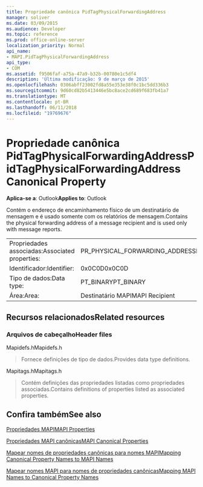 ```yaml
---
title: Propriedade canônica PidTagPhysicalForwardingAddress
manager: soliver
ms.date: 03/09/2015
ms.audience: Developer
ms.topic: reference
ms.prod: office-online-server
localization_priority: Normal
api_name:
- MAPI.PidTagPhysicalForwardingAddress
api_type:
- COM
ms.assetid: f9506faf-a75a-47a9-b32b-00780e1c5df4
description: 'Última modificação: 9 de março de 2015'
ms.openlocfilehash: 0306abff23002fd8a55e353e38f0c1bc5dd336b3
ms.sourcegitcommit: 9d60cd82b5413446e5bc8ace2cd689f683fb41a7
ms.translationtype: MT
ms.contentlocale: pt-BR
ms.lasthandoff: 06/11/2018
ms.locfileid: "19769676"
---
```

# <a name="pidtagphysicalforwardingaddress-canonical-property"></a><span data-ttu-id="92b42-103">Propriedade canônica PidTagPhysicalForwardingAddress</span><span class="sxs-lookup"><span data-stu-id="92b42-103">PidTagPhysicalForwardingAddress Canonical Property</span></span>

  
  
<span data-ttu-id="92b42-104">**Aplica-se a**: Outlook</span><span class="sxs-lookup"><span data-stu-id="92b42-104">**Applies to**: Outlook</span></span> 
  
<span data-ttu-id="92b42-105">Contém o endereço de encaminhamento físico de um destinatário de mensagem e é usado somente com os relatórios de mensagem.</span><span class="sxs-lookup"><span data-stu-id="92b42-105">Contains the physical forwarding address of a message recipient and is used only with message reports.</span></span>
  
|||
|:-----|:-----|
|<span data-ttu-id="92b42-106">Propriedades associadas:</span><span class="sxs-lookup"><span data-stu-id="92b42-106">Associated properties:</span></span>  <br/> |<span data-ttu-id="92b42-107">PR_PHYSICAL_FORWARDING_ADDRESS</span><span class="sxs-lookup"><span data-stu-id="92b42-107">PR_PHYSICAL_FORWARDING_ADDRESS</span></span>  <br/> |
|<span data-ttu-id="92b42-108">Identificador:</span><span class="sxs-lookup"><span data-stu-id="92b42-108">Identifier:</span></span>  <br/> |<span data-ttu-id="92b42-109">0x0C0D</span><span class="sxs-lookup"><span data-stu-id="92b42-109">0x0C0D</span></span>  <br/> |
|<span data-ttu-id="92b42-110">Tipo de dados:</span><span class="sxs-lookup"><span data-stu-id="92b42-110">Data type:</span></span>  <br/> |<span data-ttu-id="92b42-111">PT_BINARY</span><span class="sxs-lookup"><span data-stu-id="92b42-111">PT_BINARY</span></span>  <br/> |
|<span data-ttu-id="92b42-112">Área:</span><span class="sxs-lookup"><span data-stu-id="92b42-112">Area:</span></span>  <br/> |<span data-ttu-id="92b42-113">Destinatário MAPI</span><span class="sxs-lookup"><span data-stu-id="92b42-113">MAPI Recipient</span></span>  <br/> |
   
## <a name="related-resources"></a><span data-ttu-id="92b42-114">Recursos relacionados</span><span class="sxs-lookup"><span data-stu-id="92b42-114">Related resources</span></span>

### <a name="header-files"></a><span data-ttu-id="92b42-115">Arquivos de cabeçalho</span><span class="sxs-lookup"><span data-stu-id="92b42-115">Header files</span></span>

<span data-ttu-id="92b42-116">Mapidefs.h</span><span class="sxs-lookup"><span data-stu-id="92b42-116">Mapidefs.h</span></span>
  
> <span data-ttu-id="92b42-117">Fornece definições de tipo de dados.</span><span class="sxs-lookup"><span data-stu-id="92b42-117">Provides data type definitions.</span></span>
    
<span data-ttu-id="92b42-118">Mapitags.h</span><span class="sxs-lookup"><span data-stu-id="92b42-118">Mapitags.h</span></span>
  
> <span data-ttu-id="92b42-119">Contém definições das propriedades listadas como propriedades associadas.</span><span class="sxs-lookup"><span data-stu-id="92b42-119">Contains definitions of properties listed as associated properties.</span></span>
    
## <a name="see-also"></a><span data-ttu-id="92b42-120">Confira também</span><span class="sxs-lookup"><span data-stu-id="92b42-120">See also</span></span>



[<span data-ttu-id="92b42-121">Propriedades MAPI</span><span class="sxs-lookup"><span data-stu-id="92b42-121">MAPI Properties</span></span>](mapi-properties.md)
  
[<span data-ttu-id="92b42-122">Propriedades MAPI canônicas</span><span class="sxs-lookup"><span data-stu-id="92b42-122">MAPI Canonical Properties</span></span>](mapi-canonical-properties.md)
  
[<span data-ttu-id="92b42-123">Mapear nomes de propriedades canônicas para nomes MAPI</span><span class="sxs-lookup"><span data-stu-id="92b42-123">Mapping Canonical Property Names to MAPI Names</span></span>](mapping-canonical-property-names-to-mapi-names.md)
  
[<span data-ttu-id="92b42-124">Mapear nomes MAPI para nomes de propriedades canônicas</span><span class="sxs-lookup"><span data-stu-id="92b42-124">Mapping MAPI Names to Canonical Property Names</span></span>](mapping-mapi-names-to-canonical-property-names.md)

